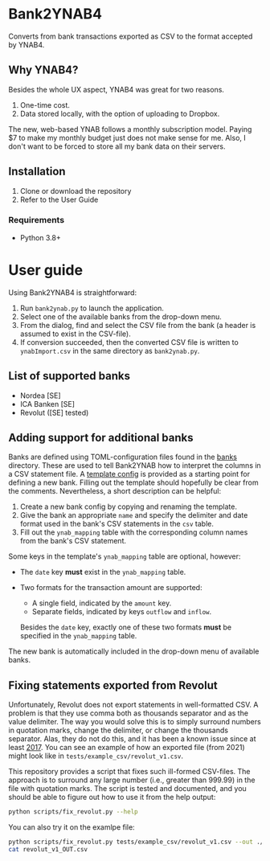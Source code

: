 # Bank2YNAB4
Converts from bank transactions exported as CSV to the format accepted by YNAB4.

## Why YNAB4?

Besides the whole UX aspect, YNAB4 was great for two reasons.
1. One-time cost.
2. Data stored locally, with the option of uploading to Dropbox.

The new, web-based YNAB follows a monthly subscription  model.
Paying $7 to make my monthly budget just does not make sense for me.
Also, I don't want to be forced to store all my bank data on their servers.

## Installation

1. Clone or download the repository
2. Refer to the User Guide

### Requirements

* Python 3.8+

# User guide

Using Bank2YNAB4 is straightforward:
1. Run `bank2ynab.py` to launch the application.
2. Select one of the available banks from the drop-down menu.
3. From the dialog, find and select the CSV file from the bank (a header is assumed to exist in the CSV-file).
4. If conversion succeeded, then the converted CSV file is written to `ynabImport.csv` in the same directory as `bank2ynab.py`.

## List of supported banks

* Nordea [SE]
* ICA Banken [SE]
* Revolut ([SE] tested)

## Adding support for additional banks

Banks are defined using TOML-configuration files found in the [banks](banks/) directory.
These are used to tell Bank2YNAB how to interpret the columns in a CSV statement file.
A [template config](banks/template/template.toml) is provided as a starting point for defining a new bank.
Filling out the template should hopefully be clear from the comments.
Nevertheless, a short description can be helpful:
1. Create a new bank config by copying and renaming the template.
2. Give the bank an appropriate `name` and specify the delimiter and date format used in the bank's CSV statements in the `csv` table.
3. Fill out the `ynab_mapping` table with the corresponding column names from the bank's CSV statement.

Some keys in the template's `ynab_mapping` table are optional, however:
* The `date` key **must** exist in the `ynab_mapping` table.
* Two formats for the transaction amount are supported:
   - A single field, indicated by the `amount` key.
   - Separate fields, indicated by keys `outflow` and `inflow`.

   Besides the `date` key, exactly one of these two formats **must** be specified in the `ynab_mapping` table.

The new bank is automatically included in the drop-down menu of available banks.

## Fixing statements exported from Revolut

Unfortunately, Revolut does not export statements in well-formatted CSV.
A problem is that they use comma both as thousands separator and as the value delimiter.
The way you would solve this is to simply surround numbers in quotation marks, change the delimiter, or change the thousands separator.
Alas, they do not do this, and it has been a known issue since at least [2017](https://community.revolut.com/t/statements-in-excel-csv-format-errors/8655).
You can see an example of how an exported file (from 2021) might look like in `tests/example_csv/revolut_v1.csv`.

This repository provides a script that fixes such ill-formed CSV-files.
The approach is to surround any large number (i.e., greater than 999.99) in the file with quotation marks.
The script is tested and documented, and you should be able to figure out how to use it from the help output:

```bash
python scripts/fix_revolut.py --help
```

You can also try it on the examlpe file:
```bash
python scripts/fix_revolut.py tests/example_csv/revolut_v1.csv --out ./
cat revolut_v1_OUT.csv
```